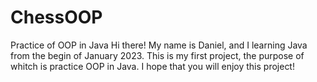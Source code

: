 # ChessOOP
Practice of OOP in Java
Hi there! 
My name is Daniel, and I learning Java from the begin of January 2023.
This is my first project, the purpose of whitch is practice OOP in Java.
I hope that you will enjoy this project!
